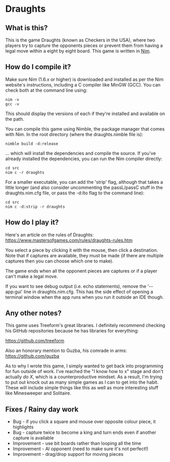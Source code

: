 # Draughts

## What is this?
This is the game Draughts (known as Checkers in the USA), where two players
try to capture the opponents pieces or prevent them from having a legal move
within a eight by eight board. This game is written in [Nim](https://nim-lang.org).

## How do I compile it?
Make sure Nim (1.6.x or higher) is downloaded and installed as per the Nim
website's instructions, including a C compiler like MinGW (GCC).  You can check
both at the command line using:

    nim -v
    gcc -v

This should display the versions of each if they're installed and available on
the path.

You can compile this game using Nimble, the package manager that comes with Nim.
In the root directory (where the draughts.nimble file is):

    nimble build -d:release

... which will install the dependencies and compile the source.  If you've
already installed the dependencies, you can run the Nim compiler directly:

    cd src
    nim c -r draughts

For a smaller executable, you can add the 'strip' flag, although that takes a
little longer (and also consider uncommenting the passL/passC stuff in the
draughts.nim.cfg file, or pass the -d:lto flag to the command line):

    cd src
    nim c -d:strip -r draughts

## How do I play it?
Here's an article on the rules of Draughts:
https://www.mastersofgames.com/rules/draughts-rules.htm

You select a piece by clicking it with the mouse, then click a destination.
Note that if captures are available, they must be made (if there are multiple
captures then you can choose which one to make).

The game ends when all the opponent pieces are captures or if a player can't
make a legal move.

If you want to see debug output (i.e. echo statements), remove the '--app:gui'
line in draughts.nim.cfg.  This has the side effect of opening a terminal window
when the app runs when you run it outside an IDE though.

## Any other notes?
This game uses Treeform's great libraries.  I definitely recommend checking his
GitHub repositories because he has libraries for everything:

https://github.com/treeform

Also an honorary mention to Guzba, his comrade in arms:
https://github.com/guzba

As to why I wrote this game, I simply wanted to get back into programming for
fun outside of work.  I've reached the "I know how to x" stage and don't
actually _do X_, which is a counterproductive mindset.  As a result, I'm trying
to put out knock out as many simple games as I can to get into the habit. These
will include simple things like this as well as more interesting stuff like
Minesweeper and Solitaire.

## Fixes / Rainy day work

* Bug - if you click a square and mouse over opposite colour piece, it highlights
* Bug - capture twice to become a king and turn ends even if another capture is available
* Improvement - use bit boards rather than looping all the time
* Improvement - AI opponent (need to make sure it's not perfect!)
* Improvement - drag/drop support for moving pieces